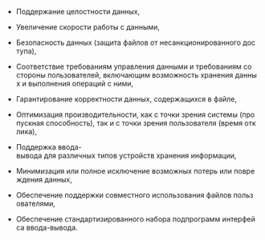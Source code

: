 - Поддержание целостности данных,
- Увеличение скорости работы с данными,
- Безопасность данных (защита файлов от несанкционированного доступа),
- Соответствие требованиям управления данными и требованиям со стороны пользователей, включающим возможность хранения данных и выполнения операций с ними,

- Гарантирование корректности данных, содержащихся в файле,
- Оптимизация производительности, как с точки зрения системы (пропускная способность), так и с точки зрения пользователя (время отклика),

- Поддержка ввода-вывода для различных типов устройств хранения информации,

- Минимизация или полное исключение возможных потерь или повреждения данных,

- Обеспечение поддержки совместного использования файлов пользователями,

- Обеспечение стандартизированного набора подпрограмм интерфейса ввода-вывода.